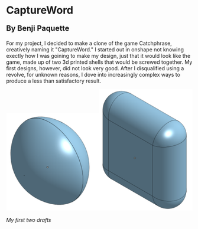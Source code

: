 <h1>CaptureWord<p style="font-size: 20px">By Benji Paquette</p></h1>

<p>For my project, I decided to make a clone of the game Catchphrase, creatively naming it "CaptureWord." I started out in onshape not knowing exectly how I was goining to make my design, just that it would look like the game, made up of two 3d printed shells that would be screwed together. My first designs, however, did not look very good. After I disqualified using a revolve, for unknown reasons, I dove into increasingly complex ways to produce a less than satisfactory result.</p>

<div>
<img src="Media/1stDraft.png" width="50%"><img src="Media/2ndDraft.png" width="50%">
<p><em>My first two drafts</em></p>
</div>